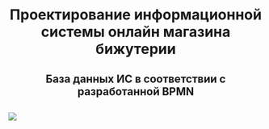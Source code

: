 <h1 align="center">Проектирование информационной системы онлайн магазина бижутерии</h1>

<h2 align="center">База данных ИС в соответствии с разработанной BPMN<h2>
<img src="./public/MySQLWorkbench_r3IuwESwHQ.png"/>

  
